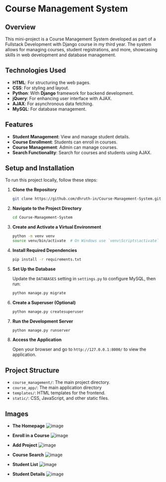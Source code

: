 # Course Management System

## Overview

This mini-project is a Course Management System developed as part of a Fullstack Development with Django course in my third year. The system allows for managing courses, student registrations, and more, showcasing skills in web development and database management.

## Technologies Used

- **HTML**: For structuring the web pages.
- **CSS**: For styling and layout.
- **Python**: With **Django** framework for backend development.
- **jQuery**: For enhancing user interface with AJAX.
- **AJAX**: For asynchronous data fetching.
- **MySQL**: For database management.

## Features

- **Student Management**: View and manage student details.
- **Course Enrollment**: Students can enroll in courses.
- **Course Management**: Admin can manage courses.
- **Search Functionality**: Search for courses and students using AJAX.

## Setup and Installation

To run this project locally, follow these steps:

1. **Clone the Repository**

    ```bash
    git clone https://github.com/dhruth-in/Course-Management-System.git
    ```

2. **Navigate to the Project Directory**

    ```bash
    cd Course-Management-System
    ```

3. **Create and Activate a Virtual Environment**

    ```bash
    python -m venv venv
    source venv/bin/activate  # On Windows use `venv\Scripts\activate`
    ```

4. **Install Required Dependencies**

    ```bash
    pip install -r requirements.txt
    ```

5. **Set Up the Database**

    Update the `DATABASES` setting in `settings.py` to configure MySQL, then run:

    ```bash
    python manage.py migrate
    ```

6. **Create a Superuser (Optional)**

    ```bash
    python manage.py createsuperuser
    ```

7. **Run the Development Server**

    ```bash
    python manage.py runserver
    ```

8. **Access the Application**

    Open your browser and go to `http://127.0.0.1:8000/` to view the application.

## Project Structure

- `course_management/`: The main project directory.
- `course_app/`: The main application directory
- `templates/`: HTML templates for the frontend.
- `static/`: CSS, JavaScript, and other static files.

## Images

- **The Homepage**
  ![image](https://github.com/user-attachments/assets/00431144-1313-4812-a5df-a54fe6f226b2)

- **Enroll in a Course**
  ![image](https://github.com/user-attachments/assets/aedb6fc7-ff9a-47be-a5d5-2d6769180464)

- **Add Project**
  ![image](https://github.com/user-attachments/assets/ba5dd60f-73b4-41d9-8698-2f1ce94c82c7)

- **Course Search**
  ![image](https://github.com/user-attachments/assets/816d3606-6c30-4426-91fc-9702268bc6de)

- **Student List**
  ![image](https://github.com/user-attachments/assets/c9bb1fe5-78c4-4e2f-9bc3-330b80f31e7a)

- **Student Details**
  ![image](https://github.com/user-attachments/assets/4f77d812-3e21-47ed-9fac-4b259a23ec2b)


